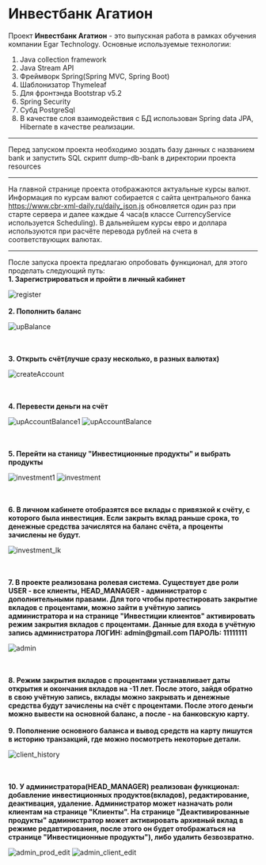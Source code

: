 Инвестбанк Агатион
============

Проект <b>Инвестбанк Агатион</b> - это выпускная работа в рамках обучения компании Egar Technology. 
Основные используемые технологии:
1. Java collection framework
2. Java Stream API  
3. Фреймворк Spring(Spring MVC, Spring Boot) 
4. Шаблонизатор Thymeleaf
5. Для фронтэнда Bootstrap v5.2
6. Spring Security
7. Субд PostgreSql
8. В качестве слоя взаимодействия с БД использован Spring data JPA, Hibernate в качестве реализации.
_________
Перед запуском проекта необходимо зоздать базу данных c названием bank и запустить SQL скрипт dump-db-bank в директории проекта resources
_________
На главной странице проекта отображаются актуальные курсы валют. Информация по курсам валют собирается с сайта центрального банка https://www.cbr-xml-daily.ru/daily_json.js обновляется один раз при старте сервера и далее каждые 4 часа(в классе CurrencyService используется Scheduling). В дальнейшем курсы евро и доллара используются при расчёте перевода рублей на счета в соответствующих валютах.
_________
После запуска проекта предлагаю опробовать функционал, для этого проделать следующий путь:<br>
<b>1. Зарегистрироваться и пройти в личный кабинет</b>

![register](https://user-images.githubusercontent.com/92391770/176995171-bf3c76da-03c6-4022-bff5-ad1fc460943c.jpg)
<br>
<br>
<b>2. Пополнить баланс </b>

![upBalance](https://user-images.githubusercontent.com/92391770/176995517-ddd7f369-d8c0-4433-b966-9212f97af2e8.jpg)

<br>
<br>
<b>3. Открыть счёт(лучше сразу несколько, в разных валютах)</b>

![createAccount](https://user-images.githubusercontent.com/92391770/176995627-578514a8-18b0-4190-84fd-7673332edc0c.jpg)

<br>
<br>
<b>4. Перевести деньги на счёт </b>

![upAccountBalance1](https://user-images.githubusercontent.com/92391770/176995883-2638804f-a97b-499d-9f9f-de8fd72e0ec1.jpg)
![upAccountBalance](https://user-images.githubusercontent.com/92391770/176995907-b220210f-0fad-4df3-9dd7-518048e8eb2d.jpg)

<br>
<br>
<b>5. Перейти на станицу "Инвестиционные продукты" и выбрать продукты </b>

![investment1](https://user-images.githubusercontent.com/92391770/176996473-c16b83d7-952d-437d-9731-ad70d9960f49.jpg)
![investment](https://user-images.githubusercontent.com/92391770/176996478-2a657792-836d-47d1-899a-cf872d123e13.jpg)

<br>
<br>
<b>6. В личном кабинете отобразятся все вклады с привязкой к счёту, с которого была инвестиция. Если закрыть вклад раньше срока, то денежные средства зачислятся на баланс счёта, а проценты зачислены не будут. </b>

![investment_lk](https://user-images.githubusercontent.com/92391770/177009677-e273ea4a-1671-4972-84eb-e51c4170c4a8.jpg)

<br>
<br>
<b>7. В проекте реализована ролевая система. Существует две роли USER - все клиенты, HEAD_MANAGER - администратор с дополнительными правами. Для того чтобы протестировать закрытие вкладов с процентами, можно зайти в учётную запись администратора и на странице "Инвестиции клиентов" активировать режим закрытия вкладов с процентами. Данные для входа в учётную запись администратора ЛОГИН: admin@gmail.com  ПАРОЛЬ: 11111111 </b>

![admin](https://user-images.githubusercontent.com/92391770/177009892-100d1482-5e11-4b59-be65-f43c2f46af66.jpg)

<br>
<br>
<b>8. Режим закрытия вкладов с процентами устанавливает даты открытия и окончания вкладов на -11 лет. После этого, зайдя обратно в свою учётную запись, вклады можно закрывать и денежные средства будут зачислены на счёт с процентами. После этого деньги можно вывести на основной баланс, а после - на банковскую карту. </b>
<br>
<br>
<b>9. Пополнение основного баланса и вывод средств на карту пишутся в историю транзакций, где можно посмотреть некоторые детали. </b>

![client_history](https://user-images.githubusercontent.com/92391770/177011018-62c36af7-9589-4402-ad4a-f44a9570f4d1.jpg)


<br>
<br>
<b>10. У администратора(HEAD_MANAGER) реализован функционал: добавление инвестиционных продуктов(вкладов), редактирование, деактивация, удаление. Администратор может назначать роли клиентам на странице "Клиенты". На странице "Деактивированные продукты" администратор может активировать архивный вклад в режиме редавтирования, после этого он будет отображаться на странице "Инвестиционные продукты"), либо удалить безвозвратно.  </b>

![admin_prod_edit](https://user-images.githubusercontent.com/92391770/177010224-ac680090-b6cb-4ee0-8da1-0f6bf520f708.jpg)
![admin_client_edit](https://user-images.githubusercontent.com/92391770/177010297-f8475439-1e5d-469b-9d06-e25c977863ea.jpg)










